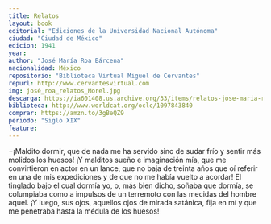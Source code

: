 ```yaml
---
title: Relatos
layout: book
editorial: "Ediciones de la Universidad Nacional Autónoma"
ciudad: "Ciudad de México"
edicion: 1941
year: 
author: "José María Roa Bárcena"
nacionalidad: México
repositorio: "Biblioteca Virtual Miguel de Cervantes"
repurl: http://www.cervantesvirtual.com
img: josé_roa_relatos_Morel.jpg
descarga: https://ia601408.us.archive.org/33/items/relatos-jose-maria-roa-barcena/Relatos%20-%20Jos%C3%A9%20Mar%C3%ADa%20Roa%20B%C3%A1rcena.pdf
biblioteca: http://www.worldcat.org/oclc/1097843840
comprar: https://amzn.to/3gBeQZ9
periodo: "Siglo XIX"
feature: 
---
```

 
−¡Maldito dormir, que de nada me ha servido sino de sudar frío y sentir más molidos los huesos! ¡Y malditos sueño e imaginación mía, que me convirtieron en actor en un lance, que no baja de treinta años que oí referir en una de mis expediciones y de que no me había vuelto a acordar! El tinglado bajo el cual dormía yo, o, más bien dicho, soñaba  que dormía, se columpiaba como a impulsos de un terremoto con las mecidas del hombre aquel. ¡Y luego, sus ojos, aquellos ojos de mirada satánica, fija en mí y que me penetraba hasta la médula de los huesos!
